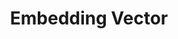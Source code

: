 ---
title: "Embedding Vector"

categories: ['']

tags: ['Embedding', 'Vector']

arabic: ['متجه تضمين']

publishers: ['معجم مصطلحات التعلم الآلي والتعلم العميق وعلم البيانات']

types: "word"

slug: ""
---